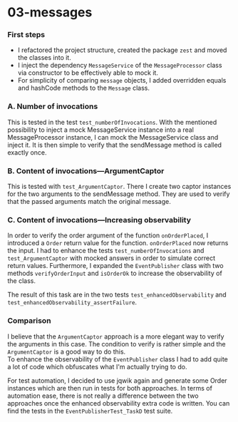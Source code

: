 # 03-messages

### First steps
- I refactored the project structure, created the package `zest` and moved the classes into it.
- I inject the dependency `MessageService` of the  `MessageProcessor` class via constructor to be effectively able to mock it.
- For simplicity of comparing ``message`` objects, I added overridden equals and hashCode methods to the `Message` class.

### A. Number of invocations
This is tested in the test `test_numberOfInvocations`. With the mentioned possibility to inject a mock MessageService instance into a real MessageProcessor instance, I can mock the MessageService class and inject it. It is then simple to verify that the sendMessage method is called exactly once.

### B. Content of invocations—ArgumentCaptor
This is tested with `test_ArgumentCaptor`. There I create two captor instances for the two arguments to the sendMessage method. They are used to verify that the passed arguments match the original message.

### C. Content of invocations—Increasing observability
In order to verify the order argument of the function `onOrderPlaced`, I introduced a `Order` return value for the function.
`onOrderPlaced` now returns the input. I had to enhance the tests `test_numberOfInvocations` and `test_ArgumentCaptor` with mocked answers in order to simulate correct return values. Furthermore, I expanded the `EventPublisher` class with two methods `verifyOrderInput` and `isOrderOk` to increase the observability of the class.   

The result of this task are in the two tests `test_enhancedObservability` and `test_enhancedObservability_assertFailure`.


### Comparison
I believe that the `ArgumentCaptor` approach is a more elegant way to verify the arguments in this case. The condition to verify is rather simple and the `ArgumentCaptor` is a good way to do this.  
To enhance the observability of the `EventPublisher` class I had to add quite a lot of code which obfuscates what I'm actually trying to do.  

For test automation, I decided to use jqwik again and generate some Order instances which are then run in tests for both approaches. In terms of automation ease, there is not really a difference between the two approaches once the enhanced observability extra code is written. You can find the tests in the `EventPublisherTest_TaskD` test suite.